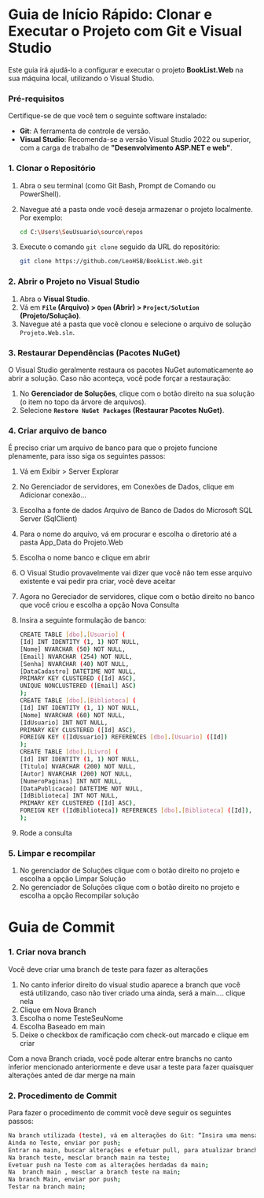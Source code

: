 # Guia de Início Rápido: Clonar e Executar o Projeto com Git e Visual Studio

Este guia irá ajudá-lo a configurar e executar o projeto **BookList.Web** na sua máquina local, utilizando o Visual Studio.

### Pré-requisitos
Certifique-se de que você tem o seguinte software instalado:

- **Git**: A ferramenta de controle de versão.
- **Visual Studio**: Recomenda-se a versão Visual Studio 2022 ou superior, com a carga de trabalho de **"Desenvolvimento ASP.NET e web"**.

### 1. Clonar o Repositório

1.  Abra o seu terminal (como Git Bash, Prompt de Comando ou PowerShell).
2.  Navegue até a pasta onde você deseja armazenar o projeto localmente. Por exemplo:
 
    ```bash
    cd C:\Users\SeuUsuario\source\repos
    ```
3.  Execute o comando `git clone` seguido da URL do repositório:
   
    ```bash
    git clone https://github.com/LeoHSB/BookList.Web.git
    ```

### 2. Abrir o Projeto no Visual Studio

1.  Abra o **Visual Studio**.
2.  Vá em **`File` (Arquivo) > `Open` (Abrir) > `Project/Solution` (Projeto/Solução)**.
3.  Navegue até a pasta que você clonou e selecione o arquivo de solução `Projeto.Web.sln`.

### 3. Restaurar Dependências (Pacotes NuGet)

O Visual Studio geralmente restaura os pacotes NuGet automaticamente ao abrir a solução. Caso não aconteça, você pode forçar a restauração:

1.  No **Gerenciador de Soluções**, clique com o botão direito na sua solução (o item no topo da árvore de arquivos).
2.  Selecione **`Restore NuGet Packages` (Restaurar Pacotes NuGet)**.

### 4. Criar arquivo de banco

É preciso criar um arquivo de banco para que o projeto funcione plenamente, para isso siga os seguintes passos:

1. Vá em Exibir > Server Explorar
2. No Gerenciador de servidores, em Conexões de Dados, clique em Adicionar conexão...
3. Escolha a fonte de dados Arquivo de Banco de Dados do Microsoft SQL Server (SqlClient)
4. Para o nome do arquivo, vá em procurar e escolha o diretorio até a pasta App_Data do Projeto.Web
5. Escolha o nome banco e clique em abrir
6. O Visual Studio provavelmente vai dizer que você não tem esse arquivo existente e vai pedir pra criar, você deve aceitar
7. Agora no Gereciador de servidores, clique com o botão direito no banco que você criou e escolha a opção Nova Consulta
8. Insira a seguinte formulação de banco:

    ```bash
    CREATE TABLE [dbo].[Usuario] (
    [Id] INT IDENTITY (1, 1) NOT NULL,
    [Nome] NVARCHAR (50) NOT NULL,
    [Email] NVARCHAR (254) NOT NULL,
    [Senha] NVARCHAR (40) NOT NULL,
    [DataCadastro] DATETIME NOT NULL,
    PRIMARY KEY CLUSTERED ([Id] ASC),
    UNIQUE NONCLUSTERED ([Email] ASC)
    );
    CREATE TABLE [dbo].[Biblioteca] (
    [Id] INT IDENTITY (1, 1) NOT NULL,
    [Nome] NVARCHAR (60) NOT NULL,
    [IdUsuario] INT NOT NULL,
    PRIMARY KEY CLUSTERED ([Id] ASC),
    FOREIGN KEY ([IdUsuario]) REFERENCES [dbo].[Usuario] ([Id])
    );
    CREATE TABLE [dbo].[Livro] (
    [Id] INT IDENTITY (1, 1) NOT NULL,
    [Titulo] NVARCHAR (200) NOT NULL,
    [Autor] NVARCHAR (200) NOT NULL,
    [NumeroPaginas] INT NOT NULL,
    [DataPublicacao] DATETIME NOT NULL,
    [IdBiblioteca] INT NOT NULL,
    PRIMARY KEY CLUSTERED ([Id] ASC),
    FOREIGN KEY ([IdBiblioteca]) REFERENCES [dbo].[Biblioteca] ([Id]),
    );
    ```
    
9. Rode a consulta
   
### 5. Limpar e recompilar

1. No gerenciador de Soluções clique com o botão direito no projeto e escolha a opção Limpar Solução
2. No gerenciador de Soluções clique com o botão direito no projeto e escolha a opção Recompilar solução



# Guia de Commit

### 1. Criar nova branch

Você deve criar uma branch de teste para fazer as alterações

1. No canto inferior direito do visual studio aparece a branch que você está utilizando, caso não tiver criado uma ainda, será a main.... clique nela
2. Clique em Nova Branch
3. Escolha o nome TesteSeuNome
4. Escolha Baseado em main
5. Deixe o checkbox de ramificação com check-out marcado e clique em criar

Com a nova Branch criada, você pode alterar entre branchs no canto inferior mencionado anteriormente e deve usar a teste para fazer quaisquer alterações anted de dar merge na main

### 2. Procedimento de Commit

Para fazer o procedimento de commit você deve seguir os seguintes passos:

```bash
Na branch utilizada (teste), vá em alterações do Git: “Insira uma mensagem” descrevendo mudanças  -> confirmar tudo;
Ainda no Teste, enviar por push;
Entrar na main, buscar alterações e efetuar pull, para atualizar branch main;
Na branch teste, mesclar branch main na teste;
Evetuar push na Teste com as alterações herdadas da main;
Na  branch main , mesclar a branch teste na main;
Na branch Main, enviar por push;
Testar na branch main;
```
